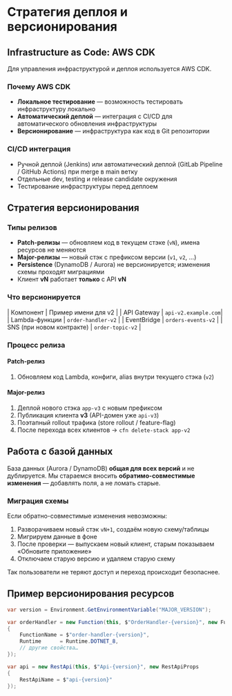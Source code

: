 # Стратегия деплоя и версионирования

## Infrastructure as Code: AWS CDK

Для управления инфраструктурой и деплоя используется AWS CDK.

### Почему AWS CDK

* **Локальное тестирование** — возможность тестировать инфраструктуру локально
* **Автоматический деплой** — интеграция с CI/CD для автоматического обновления инфраструктуры
* **Версионирование** — инфраструктура как код в Git репозитории

### CI/CD интеграция

* Ручной деплой (Jenkins) или автоматический деплой (GitLab Pipeline / GitHub Actions) при merge в main ветку
* Отдельные dev, testing и release candidate окружения
* Тестирование инфраструктуры перед деплоем

## Стратегия версионирования

### Типы релизов

* **Patch-релизы** — обновляем код в текущем стэке (`vN`), имена ресурсов не меняются
* **Major-релизы** — новый стэк с префиксом версии (`v1`, `v2`, …)
* **Persistence** (DynamoDB / Aurora) не версионируется; изменения схемы проходят миграциями
* Клиент **vN** работает **только** с API **vN**

### Что версионируется

| Компонент                      | Пример имени для v2 |
| API Gateway                    | `api-v2.example.com`|
| Lambda-функции                 | `order-handler-v2`  |
| EventBridge                    | `orders-events-v2`  |
| SNS (при новом контракте)      | `order-topic-v2`    |

### Процесс релиза

#### Patch-релиз
1. Обновляем код Lambda, конфиги, alias внутри текущего стэка (`v2`)

#### Major-релиз
1. Деплой нового стэка `app-v3` с новым префиксом
2. Публикация клиента **v3** (API-домен уже `api-v3`)
3. Поэтапный rollout трафика (store rollout / feature-flag)
4. После перехода всех клиентов → `cfn delete-stack app-v2`

## Работа с базой данных

База данных (Aurora / DynamoDB) **общая для всех версий** и не дублируется. Мы стараемся вносить **обратимо-совместимые изменения** — добавлять поля, а не ломать старые.

### Миграция схемы

Если обратно-совместимые изменения невозможны:

1. Разворачиваем новый стэк `vN+1`, создаём новую схему/таблицы
2. Мигрируем данные в фоне
3. После проверки — выпускаем новый клиент, старым показываем «Обновите приложение»
4. Отключаем старую версию и удаляем старую схему

Так пользователи не теряют доступ и переход происходит безопаснее.

## Пример версионирования ресурсов

```csharp
var version = Environment.GetEnvironmentVariable("MAJOR_VERSION");

var orderHandler = new Function(this, $"OrderHandler-{version}", new FunctionProps
{
    FunctionName = $"order-handler-{version}",
    Runtime      = Runtime.DOTNET_8,
    // другие свойства…
});

var api = new RestApi(this, $"Api-{version}", new RestApiProps
{
    RestApiName = $"api-{version}"
});
```